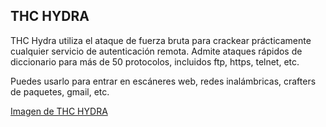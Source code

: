 ## THC HYDRA

THC Hydra utiliza el ataque de fuerza bruta para crackear prácticamente cualquier servicio de autenticación remota. Admite ataques rápidos de diccionario para más de 50 protocolos, incluidos ftp, https, telnet, etc.

Puedes usarlo para entrar en escáneres web, redes inalámbricas, crafters de paquetes, gmail, etc.

[Imagen de THC HYDRA](https://maslinux.es/wp-content/uploads/2018/09/THC-Hydra.png)
